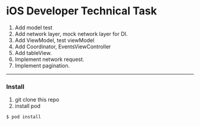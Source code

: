 # iOS Developer Technical Task

1. Add model test
2. Add network layer, mock network layer for DI.
3. Add ViewModel, test viewModel
4. Add Coordinator, EventsViewController
5. Add tableView.
6. Implement network request.
7. Implement pagination.
***
### Install
1. git clone this repo
2. install pod
```bash
$ pod install
```

